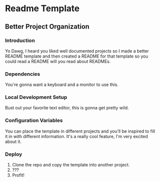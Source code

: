 # Readme Template
## Better Project Organization

### Introduction

Yo Dawg, I heard you liked well documented projects so I made a better README template and then created a README for that template so you could read a README will you read about READMEs.

### Dependencies

You're gonna want a keyboard and a monitor to use this.

### Local Development Setup

Bust out your favorite text editor, this is gonna get pretty wild.

### Configuration Variables

You can place the template in different projects and you'll be inspired to fill it in with different information. It's a really cool feature, I'm very excited about it.

### Deploy

1. Clone the repo and copy the template into another project.
2. ???
3. Profit!
